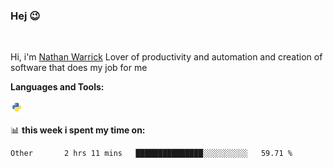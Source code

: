 ### Hej 😉
<br />

Hi, i'm [Nathan Warrick](https://github.com/NathanWarrick)
Lover of productivity and automation and creation of software that does my job for me


**Languages and Tools:**  


<code><img height="20" src="https://raw.githubusercontent.com/github/explore/80688e429a7d4ef2fca1e82350fe8e3517d3494d/topics/python/python.png"></code>


📊 **this week i spent my time on:**

<!--START_SECTION:waka-->

```text
Other       2 hrs 11 mins   ███████████████░░░░░░░░░░   59.71 %
```

<!--END_SECTION:waka-->







